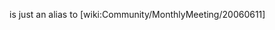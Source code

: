 <!-- Name: RFC/SDN -->
<!-- Version: 1 -->
<!-- Last-Modified: 2006/07/24 01:48:48 -->
<!-- Author: demian -->
is just an alias to [wiki:Community/MonthlyMeeting/20060611]